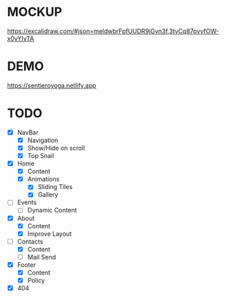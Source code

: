 # MOCKUP
https://excalidraw.com/#json=meldwbrFpfUUDR9jGvn3f,3tyCq87pvyfOW-x0yYIvTA

# DEMO
https://sentieroyoga.netlify.app

# TODO
- [x] NavBar
  - [x] Navigation
  - [x] Show/Hide on scroll
  - [x] Top Snail

- [x] Home
  - [x] Content
  - [x] Animations
    - [x] Sliding Tiles
    - [x] Gallery
  
- [ ] Events
  - [ ] Dynamic Content

- [x] About
  - [x] Content
  - [x] Improve Layout

- [ ] Contacts
  - [x] Content
  - [ ] Mail Send

- [x] Footer
  - [x] Content
  - [x] Policy

- [x] 404